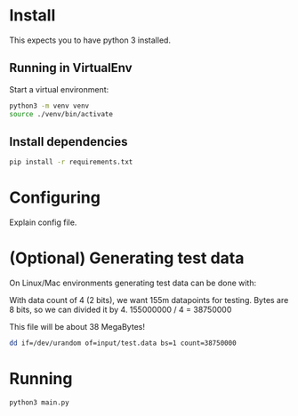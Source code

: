# Install

This expects you to have python 3 installed.

## Running in VirtualEnv
Start a virtual environment:
```bash
python3 -m venv venv
source ./venv/bin/activate
```

## Install dependencies
```bash
pip install -r requirements.txt
```


# Configuring
Explain config file.


# (Optional) Generating test data
On Linux/Mac environments generating test data can be done with:

With data count of 4 (2 bits), we want 155m datapoints for testing. Bytes are 8 bits, so we can divided it by 4.
155000000 / 4 = 38750000

This file will be about 38 MegaBytes!

```bash
dd if=/dev/urandom of=input/test.data bs=1 count=38750000
```

# Running
```bash
python3 main.py
```